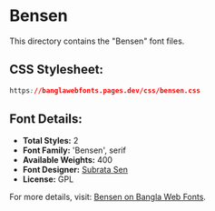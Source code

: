 # Bensen

This directory contains the "Bensen" font files.

## CSS Stylesheet:
```css
https://banglawebfonts.pages.dev/css/bensen.css
```

## Font Details:
- **Total Styles:** 2
- **Font Family:** 'Bensen', serif
- **Available Weights:** 400
- **Font Designer:** [Subrata Sen](https://www.subratasen.com/)
- **License:** GPL

For more details, visit: [Bensen on Bangla Web Fonts](https://banglawebfonts.pages.dev/bensen/#about).